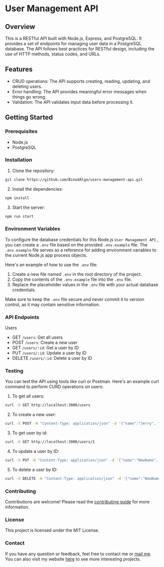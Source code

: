 # User Management API

## Overview

This is a RESTful API built with Node.js, Express, and PostgreSQL. It provides a set of endpoints for managing user data in a PostgreSQL database. The API follows best practices for RESTful design, including the use of HTTP methods, status codes, and URLs.

## Features

- CRUD operations: The API supports creating, reading, updating, and deleting users.
- Error handling: The API provides meaningful error messages when things go wrong.
- Validation: The API validates input data before processing it.

## Getting Started

### Prerequisites

- Node.js
- PostgreSQL

### Installation

1. Clone the repository:
```bash
git clone https://github.com/BinodAlgo/users-management-api.git
``` 
2. Install the dependencies:
```sh 
npm install 
```
3. Start the server: 
```sh 
npm run start
``` 

### Environment Variables

To configure the database credentials for this Node.js `User Management API` , you can create a `.env` file based on the provided `.env.example` file. The `.env.example` file serves as a reference for adding environment variables to the current Node.js app process objects.

Here's an example of how to use the `.env` file:

1. Create a new file named `.env` in the root directory of the project.
2. Copy the contents of the `.env.example` file into the `.env` file.
3. Replace the placeholder values in the `.env` file with your actual database credentials.

Make sure to keep the `.env` file secure and never commit it to version control, as it may contain sensitive information.


### API Endpoints
Users 
- GET `/users`: Get all users
- POST `/users`: Create a new user
- GET `/users/:id`: Get a user by ID
- PUT `/users/:id`: Update a user by ID
- DELETE `/users/:id`: Delete a user by ID


### Testing 

You can test the API using tools like curl or Postman. Here's an example curl command to perform CURD operations on users:
1. To get all users: 
```sh 
curl -X GET http://localhost:3000/users
```

2. To create a new user:
```bash
curl -X POST -H "Content-Type: application/json" -d '{"name":"Jerry", "email":"jerry@example.com"}' http://localhost:3000/users
```

3. To get user by id: 
```sh 
curl -X GET http://localhost:3000/users/1
```

4. To update a user by ID:
```sh
curl -X PUT -H "Content-Type: application/json" -d '{"name":"NewName", "email":"newemail@example.com"}' http://localhost:3000/users/1
```

5. To delete a user by ID:
```bash 
curl -X DELETE -H "Content-Type: application/json" -d '{"name":"NewName", "email":"newemail@example.com"}' http://localhost:3000/users/1
```

### Contributing
Contributions are welcome! Please read the [contributing guide](https://www.dataschool.io/how-to-contribute-on-github/) for more information.


### License
This project is licensed under the MIT License.

### Contact 
If you have any question or feedback, feel free to contact me or [mail me](mailto:achabinod1112@gmail.com). You can also visit my website [here](https://www.binodcodemaster.com) to see more interesting projects.
